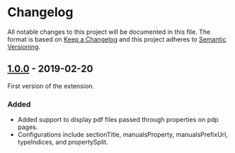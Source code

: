 # Changelog
All notable changes to this project will be documented in this file.
The format is based on [Keep a Changelog](http://keepachangelog.com/) and this project adheres to [Semantic Versioning](http://semver.org/).

## [1.0.0] - 2019-02-20
First version of the extension.
### Added
- Added support to display pdf files passed through properties on pdp pages.
- Configurations include sectionTitle, manualsProperty, manualsPrefixUrl, typeIndices, and propertySplit.

[1.0.0]: (https://github.com/shopgate-professional-services/ext-pdp-manual-section/compare/v0.0.1...v1.0.0)